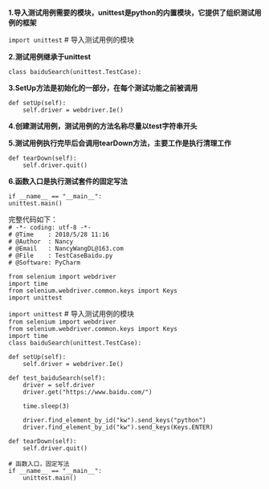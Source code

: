 **1.导入测试用例需要的模块，unittest是python的内置模块，它提供了组织测试用例的框架**

```import unittest```   # 导入测试用例的模块  

**2.测试用例继承于unittest**  

```class baiduSearch(unittest.TestCase):```
  
**3.SetUp方法是初始化的一部分，在每个测试功能之前被调用**

    def setUp(self):
        self.driver = webdriver.Ie()

**4.创建测试用例，测试用例的方法名称尽量以test字符串开头**

**5.测试用例执行完毕后会调用tearDown方法，主要工作是执行清理工作**

    def tearDown(self):
        self.driver.quit()

**6.函数入口是执行测试套件的固定写法**

```if __name__ == "__main__":```  
    ```unittest.main()  ```


完整代码如下：  
```# -*- coding: utf-8 -*-```  
```# @Time    : 2018/5/28 11:16```  
```# @Author  : Nancy```      
```# @Email   : NancyWangDL@163.com```  
```# @File    : TestCaseBaidu.py```  
```# @Software: PyCharm```  

```from selenium import webdriver```  
```import time```  
```from selenium.webdriver.common.keys import Keys```  
```import unittest```

```import unittest```   # 导入测试用例的模块  
```from selenium import webdriver```   
```from selenium.webdriver.common.keys import Keys```  
```import time```  
```class baiduSearch(unittest.TestCase):```

    def setUp(self):
        self.driver = webdriver.Ie()

    def test_baiduSearch(self):
        driver = self.driver
        driver.get("https://www.baidu.com/")

        time.sleep(3)

        driver.find_element_by_id("kw").send_keys("python")
        driver.find_element_by_id("kw").send_keys(Keys.ENTER)

    def tearDown(self):
        self.driver.quit()


```# 函数入口，固定写法```   
```if __name__ == "__main__":```  
```    unittest.main()```
